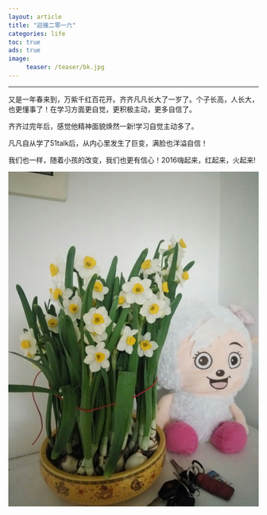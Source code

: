 ```yaml
---
layout: article
title: "迎接二零一六"
categories: life
toc: true
ads: true
image:
     teaser: /teaser/bk.jpg
---
```


---

又是一年春来到，万紫千红百花开。齐齐凡凡长大了一岁了。个子长高，人长大，也更懂事了！在学习方面更自觉，更积极主动，更多自信了。

齐齐过完年后，感觉他精神面貌焕然一新!学习自觉主动多了。

凡凡自从学了51talk后，从内心里发生了巨变，满脸也洋溢自信！

我们也一样，随着小孩的改变，我们也更有信心！2016嗨起来，红起来，火起来!

![3](https://github.com/storage201602/storage201602/blob/master/myhome2016/_posts/life/2016-02-19-1443life.md/0217_132.jpg?raw=true)